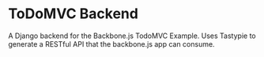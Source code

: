 # ToDoMVC Backend

A Django backend for the Backbone.js TodoMVC Example. Uses Tastypie to
generate a RESTful API that the backbone.js app can consume.
